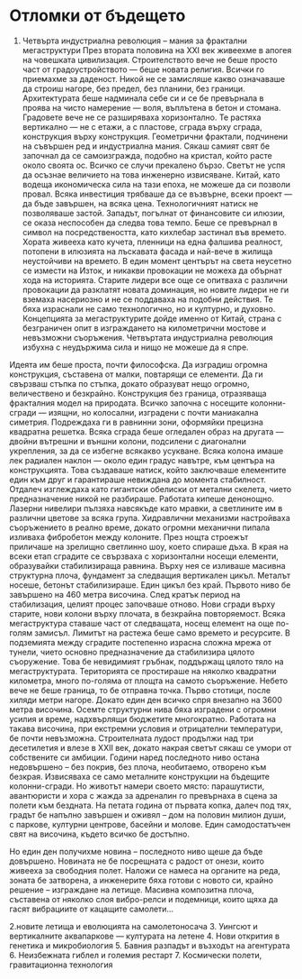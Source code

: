 # Отломки от бъдещето

1. Четвърта индустриална революция – мания за фрактални мегаструктури
През втората половина на XXI век живеехме в апогея на човешката цивилизация. Строителството вече не беше просто част от градоустройството — беше новата религия. Всички го приемахме за даденост. Никой не се замисляше какво означаваше да строиш нагоре, без предел, без планини, без граници. Архитектурата беше надминала себе си и се бе превърнала в проява на чисто намерение — воля, въплътена в бетон и стомана.
Градовете вече не се разширяваха хоризонтално. Те растяха вертикално — не с етажи, а с пластове, сграда върху сграда, конструкция върху конструкция. Геометрични фрактали, подчинени на съвършен ред и индустриална мания. Сякаш самият свят бе започнал да се самоизгражда, подобно на кристал, който расте около своята ос.
Всичко се случи прекалено бързо. Светът не успя да осъзнае величието на това инженерно извисяване. Китай, като водеща икономическа сила на тази епоха, не можеше да си позволи провал. Всяка инвестиция трябваше да се възвърне, всеки проект — да бъде завършен, на всяка цена. Технологичният натиск не позволяваше застой. Западът, погълнат от финансовите си илюзии, се оказа неспособен да следва това темпо. Беше се превърнал в символ на посредствеността, като кихлебар застинал във времето. Хората живееха като кучета, пленници на една фалшива реалност, потопени в илюзията на лъскавата фасада и най-вече в жилища неустойчиви на времето. В един момент центърът на света неусетно се измести на Изток, и никакви провокации не можеха да обърнат хода на историята. Старите лидери все още се опитваха с различни провокации да разклатят новата доминация, но новите лидери не ги вземаха насериозно и не се поддаваха на подобни действия. Те бяха израснали не само технологично, но и културно, и духовно.
Концепцията за мегаструктурите дойде именно от Китай, страна с безграничен опит в изграждането на километрични мостове и невъзможни съоръжения. Четвъртата индустриална революция избухна с неудържима сила и нищо не можеше да я спре.


Идеята им беше проста, почти философска. Да изградиш огромна конструкция, съставена от малки, повтарящи се елементи. Да ги свързваш стъпка по стъпка, докато образуват нещо огромно, величествено и безкрайно. Конструкция без граница, отразяващa фракталния модел на природата. 
Всичко започна с носещите колонни-сгради — изящни, но колосални, изградени с почти маниакална симетрия. Подреждаха ги в равнинни зони, оформяйки прецизна квадратна решетка. Всяка сграда беше огледален образ на другата — двойни вътрешни и външни колони, подсилени с диагонални укрепления, за да се избегне всякакво усукване. Всяка колона имаше лек радиален наклон — около един градус навътре, към центъра на конструкцията. Това създаваше натиск, който заключваше елементите един към друг и гарантираше невиждана до момента стабилност. Отдалеч изглеждаха като гигантски обелиски от метални скелета, чието предназначение никой не разбираше.
Работата кипеше денонощно. Лазерни нивелири пълзяха навсякъде като мравки, а светлините им в различни цветове за всяка група. Хидравлични механизми настройваха съоръжението в реално време, докато огромни механични пипала изливаха фибробетон между колоните. През нощта строежът приличаше на зрелищно светлинно шоу, което спираше дъха.
В края на всеки етап сградите се свързваха с хоризонтални носещи елементи, образувайки стабилизираща равнина. Върху нея се изливаше масивна структурна плоча, фундамент за следващия вертикален цикъл. Металът носеше, бетонът стабилизираше. Един цикъл без край. Първото ниво бе завършено на 460 метра височина. След кратък период на стабилизация, целият процес започваше отново. Нови сгради върху старите, нови колони върху плочата, в безкрайна повторяемост. Всяка мегаструктура ставаше част от следващата, носещ елемент на още по-голям замисъл. Лимитът на растежа беше само времето и ресурсите.
В подземията между сградите постепенно израсна сложна мрежа от тунели, чието основно предназначение да стабилизира цялото съоружение. Това бе невидимият гръбнак, поддържащ цялото тяло на мегаструктурата. Територията се простираше на няколко квадратни километра, много по-голяма от площта на самото съоръжение.
Небето вече не беше граница, то бе отправна точка.
Първо стотици, после хиляди метри нагоре. Докато един ден всичко спря внезапно на 3600 метра височина. Осемте структурни нива бяха изградени с огромни усилия и време, надхвърлящи бюджетите многократно. Работата на такава височина, при екстремни условия и отрицателни температури, бе почти невъзможна. Строителната лудост продължи над три десетилетия и влезе в XXII век, докато накрая светът сякаш се умори от собствените си амбиции.
Години наред последното ниво остана недовършено – без покрив, без плоча, необитаемо, отворено към безкрая. Извисяваха се само металните конструкции на бъдещите колонни-сгради. Но животът намери своето място: парашутисти, авантюристи и хора с жажда за адреналин го превърнаха в сцена за полети към бездната. На петата година от първата копка, далеч под тях, градът бе напълно завършен и оживял – дом на половин милион души, с паркове, културни центрове, басейни и молове. Един самодостатъчен свят на височина, където всичко бе достъпно.

Но един ден получихме новина – последното ниво щеше да бъде довършено. Новината не бе посрещната с радост от онези, които живееха за свободния полет. Наложи се намеса на органите на реда, зоната бе затворена, а инженерите бяха готови с новото си, крайно решение – изграждане на летище. Масивна композитна плоча, съставена от няколко слоя вибро-релси и подемници, които щяха да гасят вибрациите от кацащите самолети…

2.новите летища и еволюцията на самолетоносача
3. Уингсют и вертикалните аквапаркове — културата на летене
4. Нови открития в генетика и микробиология
5. Бавния разпадът и възходът на агентурата
6. Неизбежната гиблел и големия рестарт
7. Космически полети, гравитационна технология
